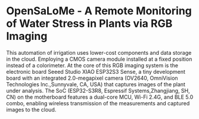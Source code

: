 # OpenSaLoMe - A Remote Monitoring of Water Stress in Plants via RGB Imaging

This automation of irrigation uses lower-cost components and data storage in the cloud. Employing a CMOS camera module installed at a fixed position instead of a colorimeter.
At the core of this RGB imaging system is the electronic board Seeed Studio XIAO ESP32S3 Sense, a tiny development board with an integrated 2.0-megapixel camera (OV2640, OmniVision Technologies Inc.,Sunnyvale, CA, USA) that captures images of the plant under analysis. The SoC (ESP32-S3R8, Espressif Systems,Zhangjiang, SH, CN) on the motherboard features a dual-core MCU, Wi-Fi 2.4G, and BLE 5.0 combo, enabling wireless transmission of the measurements and captured images to the cloud.
